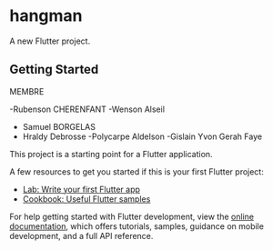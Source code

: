 # hangman

A new Flutter project.

## Getting Started

MEMBRE

-Rubenson CHERENFANT
-Wenson Alseil
- Samuel BORGELAS
- Hraldy Debrosse
-Polycarpe Aldelson
-Gislain Yvon Gerah Faye

This project is a starting point for a Flutter application.

A few resources to get you started if this is your first Flutter project:

- [Lab: Write your first Flutter app](https://docs.flutter.dev/get-started/codelab)
- [Cookbook: Useful Flutter samples](https://docs.flutter.dev/cookbook)

For help getting started with Flutter development, view the
[online documentation](https://docs.flutter.dev/), which offers tutorials,
samples, guidance on mobile development, and a full API reference.
